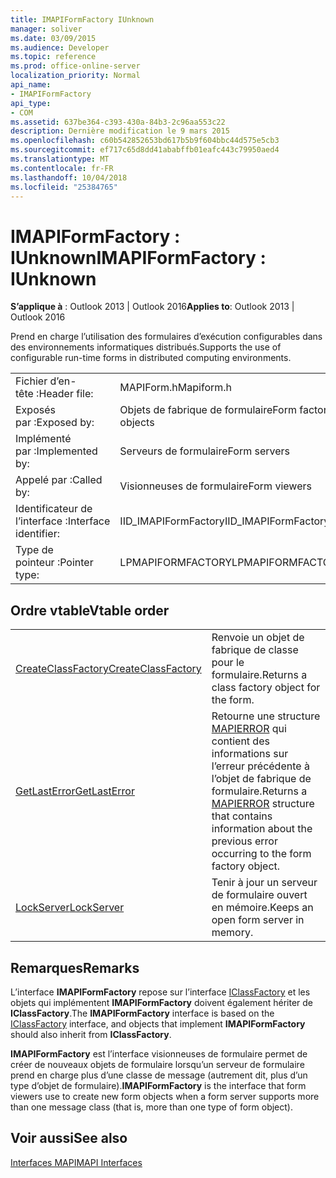 ```yaml
---
title: IMAPIFormFactory IUnknown
manager: soliver
ms.date: 03/09/2015
ms.audience: Developer
ms.topic: reference
ms.prod: office-online-server
localization_priority: Normal
api_name:
- IMAPIFormFactory
api_type:
- COM
ms.assetid: 637be364-c393-430a-84b3-2c96aa553c22
description: Dernière modification le 9 mars 2015
ms.openlocfilehash: c60b542852653bd617b5b9f604bbc44d575e5cb3
ms.sourcegitcommit: ef717c65d8dd41ababffb01eafc443c79950aed4
ms.translationtype: MT
ms.contentlocale: fr-FR
ms.lasthandoff: 10/04/2018
ms.locfileid: "25384765"
---
```

# <a name="imapiformfactory--iunknown"></a><span data-ttu-id="86763-103">IMAPIFormFactory : IUnknown</span><span class="sxs-lookup"><span data-stu-id="86763-103">IMAPIFormFactory : IUnknown</span></span>

  
  
<span data-ttu-id="86763-104">**S’applique à** : Outlook 2013 | Outlook 2016</span><span class="sxs-lookup"><span data-stu-id="86763-104">**Applies to**: Outlook 2013 | Outlook 2016</span></span> 
  
<span data-ttu-id="86763-105">Prend en charge l’utilisation des formulaires d’exécution configurables dans des environnements informatiques distribués.</span><span class="sxs-lookup"><span data-stu-id="86763-105">Supports the use of configurable run-time forms in distributed computing environments.</span></span> 
  
|||
|:-----|:-----|
|<span data-ttu-id="86763-106">Fichier d’en-tête :</span><span class="sxs-lookup"><span data-stu-id="86763-106">Header file:</span></span>  <br/> |<span data-ttu-id="86763-107">MAPIForm.h</span><span class="sxs-lookup"><span data-stu-id="86763-107">Mapiform.h</span></span>  <br/> |
|<span data-ttu-id="86763-108">Exposés par :</span><span class="sxs-lookup"><span data-stu-id="86763-108">Exposed by:</span></span>  <br/> |<span data-ttu-id="86763-109">Objets de fabrique de formulaire</span><span class="sxs-lookup"><span data-stu-id="86763-109">Form factory objects</span></span>  <br/> |
|<span data-ttu-id="86763-110">Implémenté par :</span><span class="sxs-lookup"><span data-stu-id="86763-110">Implemented by:</span></span>  <br/> |<span data-ttu-id="86763-111">Serveurs de formulaire</span><span class="sxs-lookup"><span data-stu-id="86763-111">Form servers</span></span>  <br/> |
|<span data-ttu-id="86763-112">Appelé par :</span><span class="sxs-lookup"><span data-stu-id="86763-112">Called by:</span></span>  <br/> |<span data-ttu-id="86763-113">Visionneuses de formulaire</span><span class="sxs-lookup"><span data-stu-id="86763-113">Form viewers</span></span>  <br/> |
|<span data-ttu-id="86763-114">Identificateur de l’interface :</span><span class="sxs-lookup"><span data-stu-id="86763-114">Interface identifier:</span></span>  <br/> |<span data-ttu-id="86763-115">IID_IMAPIFormFactory</span><span class="sxs-lookup"><span data-stu-id="86763-115">IID_IMAPIFormFactory</span></span>  <br/> |
|<span data-ttu-id="86763-116">Type de pointeur :</span><span class="sxs-lookup"><span data-stu-id="86763-116">Pointer type:</span></span>  <br/> |<span data-ttu-id="86763-117">LPMAPIFORMFACTORY</span><span class="sxs-lookup"><span data-stu-id="86763-117">LPMAPIFORMFACTORY</span></span>  <br/> |
   
## <a name="vtable-order"></a><span data-ttu-id="86763-118">Ordre vtable</span><span class="sxs-lookup"><span data-stu-id="86763-118">Vtable order</span></span>

|||
|:-----|:-----|
|[<span data-ttu-id="86763-119">CreateClassFactory</span><span class="sxs-lookup"><span data-stu-id="86763-119">CreateClassFactory</span></span>](imapiformfactory-createclassfactory.md) <br/> |<span data-ttu-id="86763-120">Renvoie un objet de fabrique de classe pour le formulaire.</span><span class="sxs-lookup"><span data-stu-id="86763-120">Returns a class factory object for the form.</span></span>  <br/> |
|[<span data-ttu-id="86763-121">GetLastError</span><span class="sxs-lookup"><span data-stu-id="86763-121">GetLastError</span></span>](imapiformfactory-getlasterror.md) <br/> |<span data-ttu-id="86763-122">Retourne une structure [MAPIERROR](mapierror.md) qui contient des informations sur l’erreur précédente à l’objet de fabrique de formulaire.</span><span class="sxs-lookup"><span data-stu-id="86763-122">Returns a [MAPIERROR](mapierror.md) structure that contains information about the previous error occurring to the form factory object.</span></span>  <br/> |
|[<span data-ttu-id="86763-123">LockServer</span><span class="sxs-lookup"><span data-stu-id="86763-123">LockServer</span></span>](imapiformfactory-lockserver.md) <br/> |<span data-ttu-id="86763-124">Tenir à jour un serveur de formulaire ouvert en mémoire.</span><span class="sxs-lookup"><span data-stu-id="86763-124">Keeps an open form server in memory.</span></span>  <br/> |
   
## <a name="remarks"></a><span data-ttu-id="86763-125">Remarques</span><span class="sxs-lookup"><span data-stu-id="86763-125">Remarks</span></span>

<span data-ttu-id="86763-126">L’interface **IMAPIFormFactory** repose sur l’interface [IClassFactory](https://msdn.microsoft.com/library/ms694364%28VS.85%29.aspx) et les objets qui implémentent **IMAPIFormFactory** doivent également hériter de **IClassFactory**.</span><span class="sxs-lookup"><span data-stu-id="86763-126">The **IMAPIFormFactory** interface is based on the [IClassFactory](https://msdn.microsoft.com/library/ms694364%28VS.85%29.aspx) interface, and objects that implement **IMAPIFormFactory** should also inherit from **IClassFactory**.</span></span>
  
 <span data-ttu-id="86763-127">**IMAPIFormFactory** est l’interface visionneuses de formulaire permet de créer de nouveaux objets de formulaire lorsqu’un serveur de formulaire prend en charge plus d’une classe de message (autrement dit, plus d’un type d’objet de formulaire).</span><span class="sxs-lookup"><span data-stu-id="86763-127">**IMAPIFormFactory** is the interface that form viewers use to create new form objects when a form server supports more than one message class (that is, more than one type of form object).</span></span> 
  
## <a name="see-also"></a><span data-ttu-id="86763-128">Voir aussi</span><span class="sxs-lookup"><span data-stu-id="86763-128">See also</span></span>



[<span data-ttu-id="86763-129">Interfaces MAPI</span><span class="sxs-lookup"><span data-stu-id="86763-129">MAPI Interfaces</span></span>](mapi-interfaces.md)

